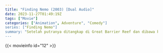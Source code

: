 ```yaml
---
title: "Finding Nemo (2003) [Dual Audio]"
date: 2023-11-27T01:49:19Z
tags: ["Movie"]
categories: ["Animation", Adventure", "Comedy"]
series: ["Finding Nemo"]
summary: "Setelah putranya ditangkap di Great Barrier Reef dan dibawa ke Sydney, seekor ikan badut yang pemalu memulai perjalanan untuk membawanya pulang."
---
```


<mux-player stream-type="on-demand"
  src="https://kp3d-my.sharepoint.com/personal/ryoo_kp3d_onmicrosoft_com/_layouts/15/download.aspx?share=EUO1VsA7ZBZHtqgir2tnKSgBkFHVGr9FWjbOIzt-mY8HwA" metadata-video-title="Finding Nemo Dub Indonesia" prefer-playback="mse" controls>
  </mux-player>
  
  {{< movieinfo id="12" >}}
  
  <script src="https://cdn.jsdelivr.net/npm/@mux/mux-player"></script>
  
 <script id="L3zrmWSuWdKPuJym9KnR9zY02AePQxNv6z4CiGY00Sdxk" type="application/ld+json">
 {
  "@context": "https://schema.org/",
  "@type": "VideoObject",
  "name": "Finding Nemo",
  "contentUrl": "https://stream.mux.com/XXGQ32I01nLyw2HM18NahLbcLxifFIm02LOsw01vtFCrE00.m3u8",
  "thumbnailUrl": "https://www.themoviedb.org/t/p/original/zXdQ3xdewFCZnvIH7LjNR2C6vyZ.jpg?width=314&fit_mode=preserve&time=25",
  "uploadDate": "2023-11-27T01:49:19Z",
}

</script>